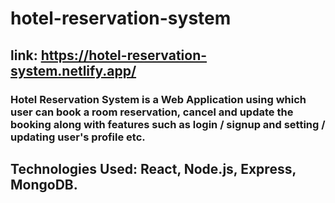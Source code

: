 # hotel-reservation-system

## link: https://hotel-reservation-system.netlify.app/

### Hotel Reservation System is a Web Application using which user can book a room reservation, cancel and update the booking along with features such as login / signup and setting / updating user's profile etc.

## Technologies Used: React, Node.js, Express, MongoDB.
